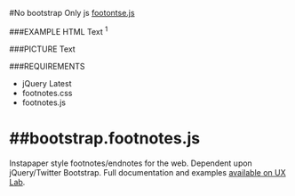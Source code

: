#No bootstrap
Only js [footontse.js](http://kaiyuan.github.com/footnotes.js/sup.html)

###EXAMPLE HTML
	<span class="sup" data-text="This's text.">Text</span>
	<sup class="sup" data-text="The sup.">1<sup>

###PICTURE
	<span class="sup" data-img="url">Text</span>

###REQUIREMENTS
* jQuery Latest
* footnotes.css
* footnotes.js

##bootstrap.footnotes.js
=============

Instapaper style footnotes/endnotes for the web. Dependent upon jQuery/Twitter Bootstrap. Full documentation and examples [available on UX Lab](http://taitems.github.com/UX-Lab/BootstrapFootnotes/index.html).
